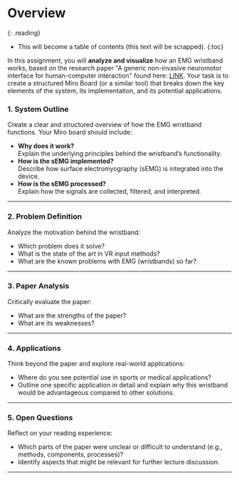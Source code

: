
# Overview
{: .reading}

* This will become a table of contents (this text will be scrapped).
{:toc}

In this assignment, you will **analyze and visualize** how an EMG wristband works, based on the research paper "A generic non-invasive neuromotor interface for human-computer interaction" found here: [LINK](https://doi.org/10.1038/s41586-025-09255-w). Your task is to create a structured Miro Board (or a similar tool) that breaks down the key elements of the system, its implementation, and its potential applications.


### 1. System Outline
Create a clear and structured overview of how the EMG wristband functions. Your Miro board should include:
- **Why does it work?**  
  Explain the underlying principles behind the wristband’s functionality.
- **How is the sEMG implemented?**  
  Describe how surface electromyography (sEMG) is integrated into the device.
- **How is the sEMG processed?**  
  Explain how the signals are collected, filtered, and interpreted.

---

### 2. Problem Definition
Analyze the motivation behind the wristband:
- Which problem does it solve?
- What is the state of the art in VR input methods?
- What are the known problems with EMG (wristbands) so far?

---

### 3. Paper Analysis
Critically evaluate the paper:
- What are the strengths of the paper?
- What are its weaknesses?

---

### 4. Applications
Think beyond the paper and explore real-world applications:
- Where do you see potential use in sports or medical applications?
- Outline one specific application in detail and explain why this wristband would be advantageous compared to other solutions.

---

### 5. Open Questions
Reflect on your reading experience:
- Which parts of the paper were unclear or difficult to understand (e.g., methods, components, processes)?
- Identify aspects that might be relevant for further lecture discussion.

---

